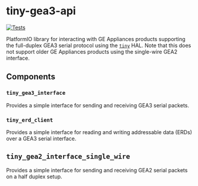 # tiny-gea3-api
[![Tests](https://github.com/geappliances/tiny-gea3-api/actions/workflows/test.yml/badge.svg)](https://github.com/geappliances/tiny-gea3-api/actions/workflows/test.yml)

PlatformIO library for interacting with GE Appliances products supporting the full-duplex GEA3 serial protocol using the [`tiny`](https://github.com/ryanplusplus/tiny) HAL. Note that this does not support older GE Appliances products using the single-wire GEA2 interface.

## Components
### `tiny_gea3_interface`
Provides a simple interface for sending and receiving GEA3 serial packets.

### `tiny_erd_client`
Provides a simple interface for reading and writing addressable data (ERDs) over a GEA3 serial interface.

## `tiny_gea2_interface_single_wire`
Provides a simple interface for sending and receiving GEA2 serial packets on a half duplex setup.
